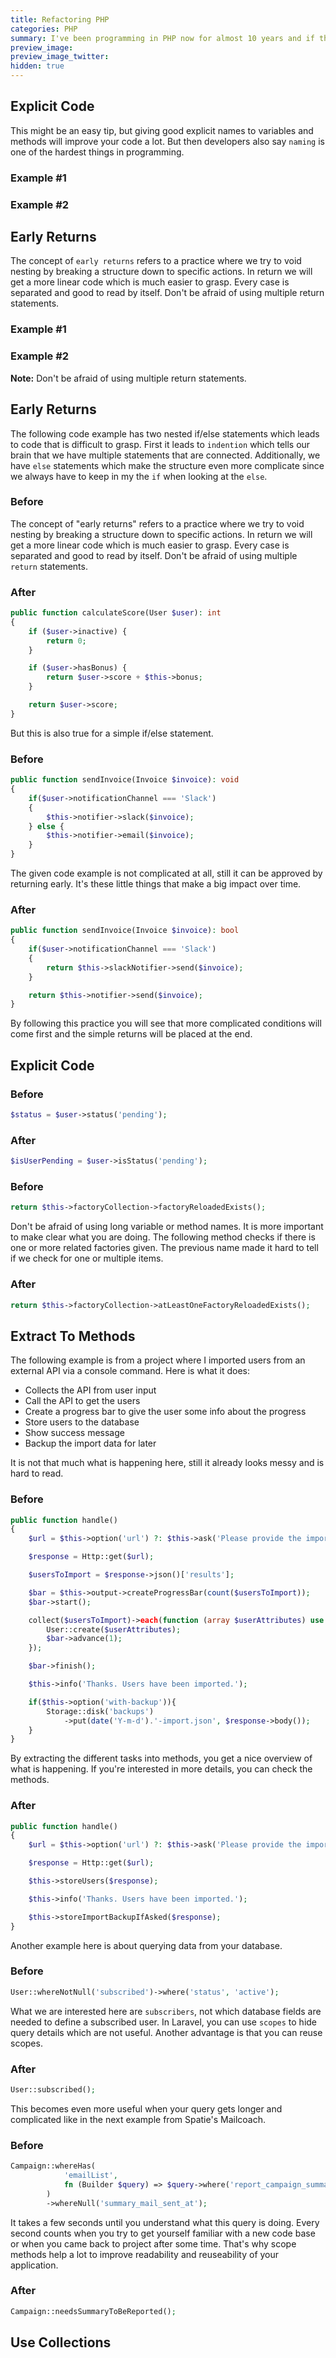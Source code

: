 ```yaml
---
title: Refactoring PHP
categories: PHP
summary: I've been programming in PHP now for almost 10 years and if there is one thing I learned over this period, it's that readability is the key for maintainable and sustainable code. This is why I see refactoring as one of my main skills today. In this post, I share with you my refactoring practices for PHP.
preview_image:
preview_image_twitter:
hidden: true
---
```


<h2>Explicit Code</h2>

<p>This might be an easy tip, but giving good explicit names to variables and methods will improve your code a lot. But
    then developers also say <code>naming</code> is one of the hardest things in programming.</p>

<h3>Example #1</h3>

<x-code-tab codeName="explicit-code-example-1"></x-code-tab>

<h3>Example #2</h3>

<x-code-tab codeName="explicit-code-example-2"></x-code-tab>


<h2>Early Returns</h2>

<p>The concept of <code>early returns</code> refers to a practice where we try to void nesting by
    breaking a structure down to specific actions. In return we will get a more linear code which is
    much easier to grasp. Every case is separated and good to read by itself. Don't be afraid of using
    multiple return statements.</p>

<h3>Example #1</h3>
<x-code-tab codeName="early-return-example-1"></x-code-tab>


<h3>Example #2</h3>
<x-code-tab codeName="early-return-example-2"></x-code-tab>

<div class="blognote"><strong>Note:</strong> Don't be afraid of using multiple return statements.</div>





## Early Returns

The following code example has two nested if/else statements which leads to code that is difficult to grasp. First it leads to `indention` which tells our brain that we have multiple statements that are connected. Additionally, we have `else` statements which make the structure even more complicate since we always have to keep in my the `if` when looking at the `else`.

### Before


The concept of "early returns" refers to a practice where we try to void nesting by breaking a structure down to specific actions. In return we will get a more linear code which is much easier to grasp. Every case is separated and good to read by itself. Don't be afraid of using multiple `return` statements.


### After
```php
public function calculateScore(User $user): int
{
    if ($user->inactive) {
        return 0;
    }

    if ($user->hasBonus) {
        return $user->score + $this->bonus;
    }

    return $user->score;
}
```

But this is also true for a simple if/else statement.

### Before

```php
public function sendInvoice(Invoice $invoice): void
{
    if($user->notificationChannel === 'Slack')
    {
        $this->notifier->slack($invoice);
    } else {
        $this->notifier->email($invoice);
    }
}
```

The given code example is not complicated at all, still it can be approved by returning early. It's these little things that make a big impact over time.

### After
```php
public function sendInvoice(Invoice $invoice): bool
{
    if($user->notificationChannel === 'Slack')
    {
        return $this->slackNotifier->send($invoice);
    }

    return $this->notifier->send($invoice);
}
```

By following this practice you will see that more complicated conditions will come first and the simple returns will be placed at the end.

## Explicit Code

### Before
```php
$status = $user->status('pending');
```

### After
```php
$isUserPending = $user->isStatus('pending');
```

### Before
```php
return $this->factoryCollection->factoryReloadedExists();
```

Don't be afraid of using long variable or method names. It is more important to make clear what you are doing. The following method checks if there is one or more related factories given. The previous name made it hard to tell if we check for one or multiple items.

### After
```php
return $this->factoryCollection->atLeastOneFactoryReloadedExists();
```

## Extract To Methods


The following example is from a project where I imported users from an external API via a console command. Here is what it does:

* Collects the API from user input
* Call the API to get the users
* Create a progress bar to give the user some info about the progress
* Store users to the database
* Show success message
* Backup the import data for later

It is not that much what is happening here, still it already looks messy and is hard to read.

### Before
```php
public function handle()
{
    $url = $this->option('url') ?: $this->ask('Please provide the import URL');

    $response = Http::get($url);

    $usersToImport = $response->json()['results'];

    $bar = $this->output->createProgressBar(count($usersToImport));
    $bar->start();

    collect($usersToImport)->each(function (array $userAttributes) use ($bar) {
        User::create($userAttributes);
        $bar->advance(1);
    });

    $bar->finish();

    $this->info('Thanks. Users have been imported.');

    if($this->option('with-backup')){
        Storage::disk('backups')
            ->put(date('Y-m-d').'-import.json', $response->body());
    }
}
```

By extracting the different tasks into methods, you get a nice overview of what is happening. If you're interested in more details, you can check the methods. 

### After
```php
public function handle()
{
    $url = $this->option('url') ?: $this->ask('Please provide the import URL');

    $response = Http::get($url);

    $this->storeUsers($response);

    $this->info('Thanks. Users have been imported.');

    $this->storeImportBackupIfAsked($response);
}
```

Another example here is about querying data from your database.

### Before
```php
User::whereNotNull('subscribed')->where('status', 'active');
```

What we are interested here are `subscribers`, not which database fields are needed to define a subscribed user.
In Laravel, you can use `scopes` to hide query details which are not useful. Another advantage is that you can reuse scopes.

### After
```php
User::subscribed();
```

This becomes even more useful when your query gets longer and complicated like in the next example from Spatie's Mailcoach.

### Before
```php
Campaign::whereHas(
            'emailList',
            fn (Builder $query) => $query->where('report_campaign_summary', true)
        )
        ->whereNull('summary_mail_sent_at');
```

It takes a few seconds until you understand what this query is doing. Every second counts when you try to get yourself familiar with a new code base or when you came back to project after some time. That's why scope methods help a lot to improve readability and reuseability of your application. 

### After
```php
Campaign::needsSummaryToBeReported();
```

## Use Collections






